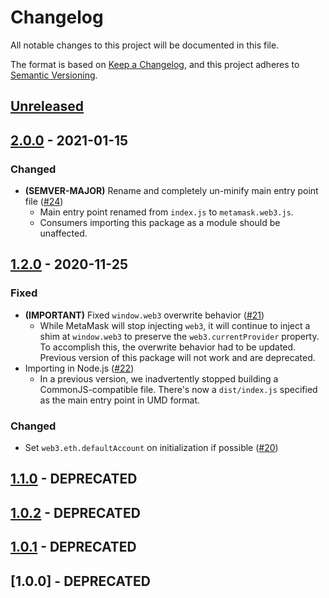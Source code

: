 # Changelog

All notable changes to this project will be documented in this file.

The format is based on [Keep a Changelog](https://keepachangelog.com/en/1.0.0/),
and this project adheres to [Semantic Versioning](https://semver.org/spec/v2.0.0.html).

## [Unreleased]

## [2.0.0] - 2021-01-15

### Changed

- **(SEMVER-MAJOR)** Rename and completely un-minify main entry point file ([#24](https://github.com/MetaMask/legacy-web3/pull/24))
  - Main entry point renamed from `index.js` to `metamask.web3.js`.
  - Consumers importing this package as a module should be unaffected.

## [1.2.0] - 2020-11-25

### Fixed

- **(IMPORTANT)** Fixed `window.web3` overwrite behavior ([#21](https://github.com/MetaMask/legacy-web3/pull/21))
  - While MetaMask will stop injecting `web3`, it will continue to inject a shim at `window.web3` to preserve the `web3.currentProvider` property.
  To accomplish this, the overwrite behavior had to be updated.
  Previous version of this package will not work and are deprecated.
- Importing in Node.js ([#22](https://github.com/MetaMask/legacy-web3/pull/22))
  - In a previous version, we inadvertently stopped building a CommonJS-compatible file. There's now a `dist/index.js` specified as the main entry point in UMD format.

### Changed

- Set `web3.eth.defaultAccount` on initialization if possible ([#20](https://github.com/MetaMask/legacy-web3/pull/20))

## [1.1.0] - DEPRECATED

## [1.0.2] - DEPRECATED

## [1.0.1] - DEPRECATED

## [1.0.0] - DEPRECATED

[Unreleased]:https://github.com/MetaMask/legacy-web3/compare/v2.0.0...HEAD
[2.0.0]:https://github.com/MetaMask/legacy-web3/compare/v1.2.0...v2.0.0
[1.2.0]:https://github.com/MetaMask/legacy-web3/compare/v1.1.0...v1.2.0
[1.1.0]:https://github.com/MetaMask/legacy-web3/compare/v1.0.2...v1.1.0
[1.0.2]:https://github.com/MetaMask/legacy-web3/compare/v1.0.1...v1.0.2
[1.0.1]:https://github.com/MetaMask/legacy-web3/compare/v1.0.0...v1.0.1
